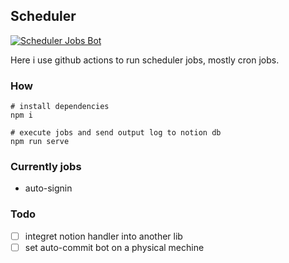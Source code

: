 ## Scheduler
[![Scheduler Jobs Bot](https://github.com/fqd511/scheduler/actions/workflows/scheduler.yaml/badge.svg)](https://github.com/fqd511/scheduler/actions/workflows/scheduler.yaml)

Here i use github actions to run scheduler jobs, mostly cron jobs.

### How

```shell
# install dependencies
npm i

# execute jobs and send output log to notion db
npm run serve
```

### Currently jobs

- auto-signin

### Todo

- [ ] integret notion handler into another lib
- [ ] set auto-commit bot on a physical mechine
